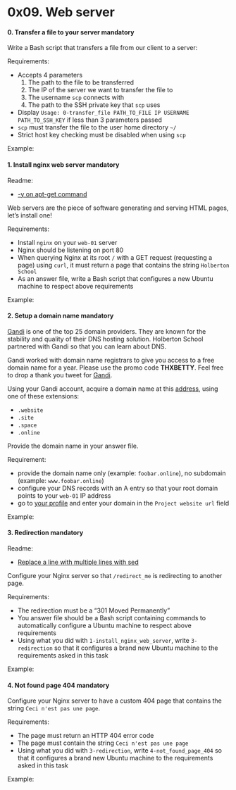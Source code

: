 <h1 class="gap">0x09. Web server</h1>


<h4 class="task">
    0. Transfer a file to your server
      <span class="alert alert-warning mandatory-optional">
        mandatory
      </span>
</h4><p>Write a Bash script that transfers a file from our client to a server:</p><p>Requirements:</p><ul>
<li>Accepts 4 parameters

<ol>
<li>The path to the file to be transferred</li>
<li>The IP of the server we want to transfer the file to</li>
<li>The username <code>scp</code> connects with</li>
<li>The path to the SSH private key that <code>scp</code> uses</li>
</ol></li>
<li>Display <code>Usage: 0-transfer_file PATH_TO_FILE IP USERNAME PATH_TO_SSH_KEY</code> if less than 3 parameters passed</li>
<li><code>scp</code> must transfer the file to the user home directory <code>~/</code></li>
<li>Strict host key checking must be disabled when using <code>scp</code> </li>
</ul><p>Example:</p>


<h4 class="task">
    1. Install nginx web server
      <span class="alert alert-warning mandatory-optional">
        mandatory
      </span>
</h4><p>Readme:</p><ul>
<li><a href="/rltoken/Tcbz_WMUUcFSZd0TjxHRLA" target="_blank" title="-y on apt-get command">-y on apt-get command</a></li>
</ul><p>Web servers are the piece of software generating and serving HTML pages, let’s install one!</p><p>Requirements:</p><ul>
<li>Install <code>nginx</code> on your <code>web-01</code> server</li>
<li>Nginx should be listening on port 80</li>
<li>When querying Nginx at its root <code>/</code> with a GET request (requesting a page)  using <code>curl</code>, it must return a page that contains the string <code>Holberton School</code></li>
<li>As an answer file, write a Bash script that configures a new Ubuntu machine to respect above requirements</li>
</ul><p>Example:</p>


<h4 class="task">
    2. Setup a domain name
      <span class="alert alert-warning mandatory-optional">
        mandatory
      </span>
</h4><p><a href="/rltoken/hKxGLx11hbaww7MDmdxTBg" target="_blank" title="Gandi">Gandi</a> is one of the top 25 domain providers. They are known for the stability and quality of their DNS hosting solution. Holberton School partnered with Gandi so that you can learn about DNS.</p><p>Gandi worked with domain name registrars to give you access to a free domain name for a year. Please use the promo code <strong>THXBETTY</strong>. Feel free to drop a thank you tweet for <a href="/rltoken/u9yMc-L0d0tLdupPnsG01A" target="_blank" title="Gandi">Gandi</a>.</p><p>Using your Gandi account, acquire a domain name at this <a href="/rltoken/hKxGLx11hbaww7MDmdxTBg" target="_blank" title="address">address</a>, using one of these extensions: </p><ul>
<li><code>.website</code></li>
<li><code>.site</code></li>
<li><code>.space</code></li>
<li><code>.online</code></li>
</ul><p>Provide the domain name in your answer file.</p><p>Requirement:</p><ul>
<li>provide the domain name only (example: <code>foobar.online</code>), no subdomain (example: <code>www.foobar.online</code>)</li>
<li>configure your DNS records with an A entry so that your root domain points to your <code>web-01</code> IP address</li>
<li>go to <a href="/rltoken/fYvJr4-HV1WPnfB7HCue_Q" target="_blank" title="your profile">your profile</a> and enter your domain in the <code>Project website url</code> field</li>
</ul><p>Example:</p>


<h4 class="task">
    3. Redirection
      <span class="alert alert-warning mandatory-optional">
        mandatory
      </span>
</h4><p>Readme:</p><ul>
<li><a href="/rltoken/VxTHgC6QPUnYqY808HLAbg" target="_blank" title="Replace a line with multiple lines with sed">Replace a line with multiple lines with sed</a></li>
</ul><p>Configure your Nginx server so that <code>/redirect_me</code> is redirecting to another page.</p><p>Requirements:</p><ul>
<li>The redirection must be a “301 Moved Permanently”</li>
<li>You answer file should be a Bash script containing commands to automatically configure a Ubuntu machine to respect above requirements</li>
<li>Using what you did with <code>1-install_nginx_web_server</code>, write <code>3-redirection</code> so that it configures a brand new Ubuntu machine to the requirements asked in this task</li>
</ul><p>Example:</p>


<h4 class="task">
    4. Not found page 404
      <span class="alert alert-warning mandatory-optional">
        mandatory
      </span>
</h4><p>Configure your Nginx server to have a custom 404 page that contains the string <code>Ceci n'est pas une page</code>.</p><p>Requirements:</p><ul>
<li>The page must return an HTTP 404 error code</li>
<li>The page must contain the string <code>Ceci n'est pas une page</code></li>
<li>Using what you did with <code>3-redirection</code>, write <code>4-not_found_page_404</code> so that it configures a brand new Ubuntu machine to the requirements asked in this task</li>
</ul><p>Example:</p>

